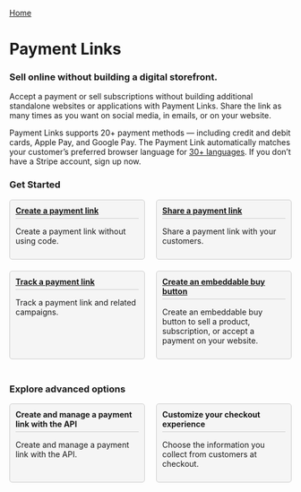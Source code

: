 <style>
    .divider{
      height: 1px;
      background-color: #ccc;
      margin-top: 5px;
    }
    .callout-container {
      display: flex;
      flex-direction: column;
    }

    .callout-row {
      display: flex;
      justify-content: space-between;
      margin-bottom: 20px;
    }

    .callout {
        width: 48%;
        border: 1px solid #ccc;
        border-radius: 5px;
        padding: 10px;
        background-color: #f5f5f5;
        box-sizing: border-box;
    }

    .callout-header {
      font-weight: bold;
    }

    .callout:hover {
      box-shadow: 0 0 5px rgba(0, 0, 0, 0.3);
    }
    .callout:active {
      box-shadow: 0 0 10px rgba(74, 95, 191, 0.5); /* Изменение цвета тени на синий при нажатии */
    }
</style>
<script>
    function redirectPaymentLink() {
      window.location.href = "payments/create-a-payment-link";
    }
    function redirectShareLink() {
      window.location.href = "payments/share-a-payment-link";
    }
    function redirectTrackLink() {
      window.location.href = "payments/track-a-payment-link";
    }
    function redirectBuyButtonLink() {
      window.location.href = "payments/create-an-embeddable-buy-button";
    }
</script>

<a href="#">Home</a>
<h1>Payment Links</h1>
<h3>Sell online without building a digital storefront.</h3>
<p>Accept a payment or sell subscriptions without building additional standalone websites or applications with Payment Links. Share the link as many times as you want on social media, in emails, or on your website.</p>

<p>Payment Links supports <a>20+ payment methods</a> — including credit and debit cards, Apple Pay, and Google Pay. The Payment Link automatically matches your customer’s preferred browser language for <a href="">30+ languages</a>. If you don’t have a Stripe account, <a>sign up now.</a></p>

<h3><b>Get Started</b></h3>
<div class="callout-container">
  <div class="callout-row">
    <div class="callout" onclick="redirectPaymentLink()">
      <a class="callout-header" href="payments/create-a-payment-link">Create a payment link</a>
      <div class="divider"></div>
      <div class="callout-body">
        <p>Create a payment link without using code.</p>
      </div>
    </div>
    <div class="callout" onclick="redirectShareLink()">
      <a class="callout-header" href="payments/share-a-payment-link">Share a payment link</a>
      <div class="divider"></div>
      <div class="callout-body">
        <p>Share a payment link with your customers.</p>
      </div>
    </div>
  </div>
  <div class="callout-row">
    <div class="callout" onclick="redirectTrackLink()">
      <a class="callout-header" href="payments/track-a-payment-link">Track a payment link</a>
      <div class="divider"></div>
      <div class="callout-body">
        <p>Track a payment link and related campaigns.</p>
      </div>
    </div>
    <div class="callout" onclick="redirectBuyButtonLink()">
      <a class="callout-header" href="payments/create-an-embeddable-buy-button">Create an embeddable buy button</a>
      <div class="divider"></div>
      <div class="callout-body">
        <p>Create an embeddable buy button to sell a product, subscription, or accept a payment on your website.</p>
      </div>
    </div>
  </div>
</div>
<h3><b>Explore advanced options</b></h3>
<div class="callout-container">
  <div class="callout-row">
    <div class="callout">
      <a class="callout-header">Create and manage a payment link with the API</a>
      <div class="divider"></div>
      <div class="callout-body">
        <p>Create and manage a payment link with the API.</p>
      </div>
    </div>
    <div class="callout">
      <a class="callout-header">Customize your checkout experience</a>
      <div class="divider"></div>
      <div class="callout-body">
        <p>Choose the information you collect from customers at checkout.</p>
      </div>
    </div>
  </div>
</div>
